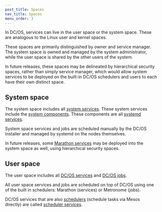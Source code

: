 ```yaml
---
post_title: Spaces
nav_title: Spaces
menu_order: 3
---
```


In DC/OS, services can live in the user space or the system space. These are analogous to the Linux user and kernel spaces.

These spaces are primarily distinguished by owner and service manager. The system space is owned and managed by the system administrator, while the user space is shared by the other users of the system.

In future releases, these spaces may be delineated by hierarchical security spaces, rather than simply service manager, which would allow system services to be deployed on the built-in DC/OS schedulers and users to each have their own distinct space.

## System space

The system space includes all [system services](/docs/1.10/overview/concepts/#system-service). These system services include the [system components](/docs/1.10/overview/architecture/components/). These components are all [systemd services](/docs/1.10/overview/concepts/#systemd-service).

System space services and jobs are scheduled manually by the DC/OS installer and managed by systemd on the nodes themselves.

In future releases, some [Marathon services](/docs/1.10/overview/concepts/#marathon-service) may be deployed into the system space as well, using hierarchical security spaces.

## User space

The user space includes all [DC/OS services](/docs/1.10/overview/concepts/#user-service) and [DC/OS jobs](/docs/1.10/overview/concepts/#dcos-job).

All user space services and jobs are scheduled on top of DC/OS using one of the built in schedulers: Marathon (services) or Metronome (jobs).

DC/OS services that are also [schedulers](/docs/1.10/overview/concepts/#dcos-scheduler) (schedule tasks via Mesos directly) are called [scheduler services](/docs/1.10/overview/concepts/#dcos-scheduler-service).
